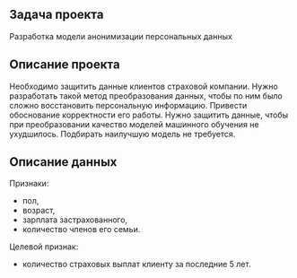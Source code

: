 ## Задача проекта
Разработка модели анонимизации персональных данных
## Описание проекта
Необходимо защитить данные клиентов страховой компании. Нужно разработать такой метод преобразования данных, чтобы по ним было сложно восстановить персональную информацию. Привести обоснование корректности его работы. Нужно защитить данные, чтобы при преобразовании качество моделей машинного обучения не ухудшилось. Подбирать наилучшую модель не требуется.
## Описание данных
Признаки: 
- пол, 
- возраст, 
- зарплата застрахованного, 
- количество членов его семьи.

Целевой признак: 
- количество страховых выплат клиенту за последние 5 лет.
